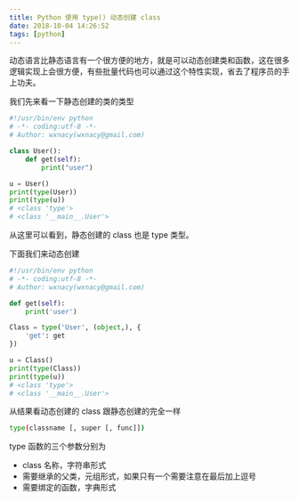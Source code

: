 ```yaml
---
title: Python 使用 type() 动态创建 class
date: 2018-10-04 14:26:52
tags: [python]
---
```


动态语言比静态语言有一个很方便的地方，就是可以动态创建类和函数，这在很多逻辑实现上会很方便，有些批量代码也可以通过这个特性实现，省去了程序员的手上功夫。

<!-- more --><!-- toc -->

我们先来看一下静态创建的类的类型

```python
#!/usr/bin/env python
# -*- coding:utf-8 -*-
# Author: wxnacy(wxnacy@gmail.com)

class User():
    def get(self):
        print("user")

u = User()
print(type(User))
print(type(u))
# <class 'type'>
# <class '__main__.User'>
```

从这里可以看到，静态创建的 class 也是 type 类型。

下面我们来动态创建

```python
#!/usr/bin/env python
# -*- coding:utf-8 -*-
# Author: wxnacy(wxnacy@gmail.com)

def get(self):
    print('user')

Class = type('User', (object,), {
    'get': get
})

u = Class()
print(type(Class))
print(type(u))
# <class 'type'>
# <class '__main__.User'>
```

从结果看动态创建的 class 跟静态创建的完全一样

```bash
type(classname [, super [, func]])
```

type 函数的三个参数分别为
- class 名称，字符串形式
- 需要继承的父类，元组形式，如果只有一个需要注意在最后加上逗号
- 需要绑定的函数，字典形式
